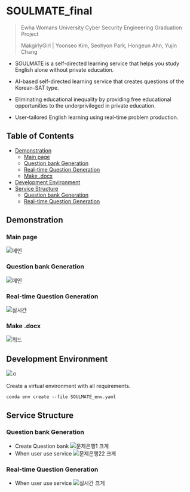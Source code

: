 # SOULMATE_final

> Ewha Womans University Cyber Security Engineering Graduation Project
> 
> MakgirlyGirl | Yoonseo Kim, Seohyon Park, Hongeun Ahn, Yujin Chang

 - SOULMATE is a self-directed learning service that helps you study English alone without private education.
 - AI-based self-directed learning service that creates questions of the Korean-SAT type.
 
 - Eliminating educational inequality by providing free educational opportunities to the underprivileged in private education.
 - User-tailored English learning using real-time problem production.


## Table of Contents
- [Demonstration](#Demonstration)  
  - [Main page](#Main-page)
  - [Question bank Generation](#Question-bank-Generation)
  - [Real-time Question Generation](#Real-time-Question-Generation)
  - [Make .docx](#Make-.docx)
- [Development Environment](#Development-Environment)
- [Service Structure](#Service-Structure)
  - [Question bank Generation](#Question-bank-Generation)
  - [Real-time Question Generation](#Real-time-Question-Generation)


## Demonstration

### Main page
![메인](https://user-images.githubusercontent.com/65396560/208426845-02104347-6c8c-41b0-af2c-a79c32b379f3.GIF)

### Question bank Generation
![메인](https://user-images.githubusercontent.com/65396560/208426845-02104347-6c8c-41b0-af2c-a79c32b379f3.GIF)

### Real-time Question Generation
![실시간](https://user-images.githubusercontent.com/65396560/208426738-a8548782-a5ef-466e-9c0f-bbd878f1e7b5.gif)

### Make .docx
![워드](https://user-images.githubusercontent.com/65396560/208426925-f162aaca-23d2-44c7-9d40-717e68a7dd77.gif)



## Development Environment
![ㅇ](https://user-images.githubusercontent.com/65396560/204125126-9b359837-d020-4ab1-a0b3-2758a671e957.png)

Create a virtual environment with all requirements.

```shell script
conda env create --file SOULMATE_env.yaml
```


## Service Structure

### Question bank Generation
- Create Question bank
 ![문제은행1 크게](https://user-images.githubusercontent.com/65396560/204124810-2b1168e1-df24-4b05-ade2-833c20952c8a.jpeg)
- When user use service
 ![문제은행22 크게](https://user-images.githubusercontent.com/65396560/204124819-0d7cb398-f4d0-4fee-9d67-aae817c3b7f4.jpeg)

### Real-time Question Generation
- When user use service
![실시간 크게](https://user-images.githubusercontent.com/65396560/204124826-9bc4a6be-7899-4417-abcf-5839de5fcac2.jpeg)




